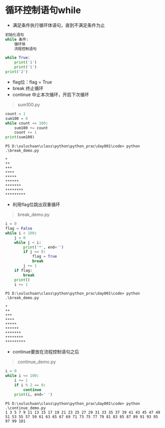 # 循环控制语句while

- 满足条件执行循环体语句，直到不满足条件为止

```python
初始化语句
while 条件:
    循环体
    流程控制语句
```

```python
while True:
    print('1')
    print('1')
print('2')
```

- flag位：flag = True 
- break 终止循环
- continue 中止本次循环，开启下次循环

>sum100.py

```python
count = 1
sum100 = 0
while count <= 100:
    sum100 += count
    count += 1
print(sum100)
```

```
PS D:\xuluchuan\class\python\python_prac\day001\code> python .\break_demo.py

*
**
***
****
*****
******
*******
********
*********
```

- 利用flag位跳出双重循环

>break_demo.py

```python
i = 0
flag = False
while i < 100:
    j = 0
    while j < i:
        print('*', end='')
        if j == 8:
            flag = True
            break
        j += 1
    if flag:
        break
    print()
    i += 1
```

```
PS D:\xuluchuan\class\python\python_prac\day001\code> python .\break_demo.py

*
**
***
****
*****
******
*******
********
*********
```

- continue要放在流程控制语句之后

> continue_demo.py

```python
i = 0
while i <= 100:
    i += 1
    if i % 2 == 0:
        continue
    print(i, end=' ')
```

```
PS D:\xuluchuan\class\python\python_prac\day001\code> python .\continue_demo.py
1 3 5 7 9 11 13 15 17 19 21 23 25 27 29 31 33 35 37 39 41 43 45 47 49 51 53 55 57 59 61 63 65 67 69 71 73 75 77 79 81 83 85 87 89 91 93 95 97 99 101
```
